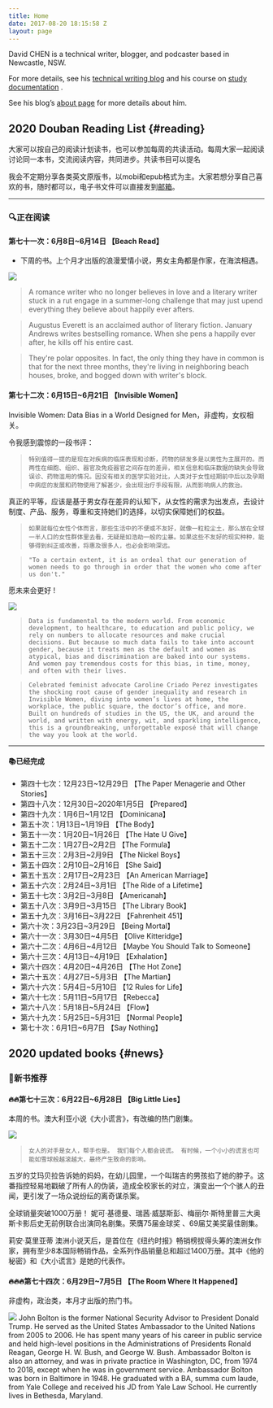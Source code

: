 ```yaml
---
title: Home
date: 2017-08-20 18:15:58 Z
layout: page
---
```


David CHEN is a technical writer, blogger, and podcaster based in Newcastle, NSW. 

For more details, see his [technical writing blog](https://davidnsw.github.io./) and his course on [study documentation](https://davidnsw.github.io/doc/mydoc_about.html) . 

See his blog’s [about page](https://davidnsw.github.io./about/) for more details about him.


## 2020 Douban Reading List {#reading}

大家可以按自己的阅读计划读书，也可以参加每周的共读活动。每周大家一起阅读讨论同一本书，交流阅读内容，共同进步。共读书目可以提名

我会不定期分享各类英文原版书，以mobi和epub格式为主。大家若想分享自己喜欢的书，随时都可以，电子书文件可以直接发到[邮箱](https://davidnsw.wufoo.com/forms/znwd9sl14eoi0e/)。

---

### 🔍正在阅读

#### 第七十一次：6月8日~6月14日 【Beach Read】

- 下周的书。上个月才出版的浪漫爱情小说，男女主角都是作家，在海滨相遇。

![](https://i.imgur.com/OU9YcfB.jpg)

> A romance writer who no longer believes in love and a literary writer stuck in a rut engage in a summer-long challenge that may just upend everything they believe about happily ever afters.

> Augustus Everett is an acclaimed author of literary fiction. January Andrews writes bestselling romance. When she pens a happily ever after, he kills off his entire cast.

> They're polar opposites. In fact, the only thing they have in common is that for the next three months, they're living in neighboring beach houses, broke, and bogged down with writer's block.

#### 第七十二次：6月15日~6月21日 【Invisible Women】

Invisible Women: Data Bias in a World Designed for Men，非虚构，女权相关。

令我感到震惊的一段书评：

> `特别值得一提的是现在对疾病的临床表现和诊断，药物的研发多是以男性为主展开的。而两性在细胞、组织、器官及免疫器官之间存在的差异，相关信息和临床数据的缺失会导致误诊、药物滥用的情况。因没有相关的医学实验对比，人类对于女性经期前中后以及孕期中病症的发展和药物使用了解甚少，会出现治疗手段有限，从而影响病人的救治。`

真正的平等，应该是基于男女存在差异的认知下，从女性的需求为出发点，去设计制度、产品、服务，尊重和支持她们的选择，以切实保障她们的权益。

> `如果就每位女性个体而言，那些生活中的不便或不友好，就像一粒粒尘土，那么放在全球一半人口的女性群体里去看，无疑是如浩劫一般的尘暴。如果这些不友好的现实种种，能够得到纠正或改善，将惠及很多人，也必会影响深远。`

> `"To a certain extent, it is an ordeal that our generation of women needs to go through in order that the women who come after us don't."`

愿未来会更好 !

![](https://i.imgur.com/fFAy993.png)


> `Data is fundamental to the modern world. From economic development, to healthcare, to education and public policy, we rely on numbers to allocate resources and make crucial decisions. But because so much data fails to take into account gender, because it treats men as the default and women as atypical, bias and discrimination are baked into our systems. And women pay tremendous costs for this bias, in time, money, and often with their lives.`

> `Celebrated feminist advocate Caroline Criado Perez investigates the shocking root cause of gender inequality and research in Invisible Women, diving into women’s lives at home, the workplace, the public square, the doctor’s office, and more. Built on hundreds of studies in the US, the UK, and around the world, and written with energy, wit, and sparkling intelligence, this is a groundbreaking, unforgettable exposé that will change the way you look at the world.`

---

#### 📚已经完成

- 第四十七次：12月23日~12月29日 【The Paper Menagerie and Other Stories】
- 第四十八次：12月30日~2020年1月5日 【Prepared】
- 第四十九次：1月6日~1月12日 【Dominicana】
- 第五十次：1月13日~1月19日 【The Body】
- 第五十一次：1月20日~1月26日 【The Hate U Give】
- 第五十二次：1月27日~2月2日 【The Formula】
- 第五十三次：2月3日~2月9日 【The Nickel Boys】
- 第五十四次：2月10日~2月16日 【She Said】
- 第五十五次：2月17日~2月23日 【An American Marriage】
- 第五十六次：2月24日~3月1日 【The Ride of a Lifetime】
- 第五十七次：3月2日~3月8日 【Americanah】
- 第五十八次：3月9日~3月15日 【The Library Book】
- 第五十九次：3月16日~3月22日 【Fahrenheit 451】
- 第六十次：3月23日~3月29日 【Being Mortal】
- 第六十一次：3月30日~4月5日 【Olive Kitteridge】
- 第六十二次：4月6日~4月12日 【Maybe You Should Talk to Someone】
- 第六十三次：4月13日~4月19日 【Exhalation】
- 第六十四次：4月20日~4月26日 【The Hot Zone】
- 第六十五次：4月27日~5月3日 【The Martian】
- 第六十六次：5月4日~5月10日 【12 Rules for Life】
- 第六十七次：5月11日~5月17日 【Rebecca】
- 第六十八次：5月18日~5月24日 【Flow】
- 第六十九次：5月25日~5月31日 【Normal People】
- 第七十次：6月1日~6月7日 【Say Nothing】


## 2020 updated books {#news}

### 📕新书推荐

#### 🔥🔥第七十三次：6月22日~6月28日 【Big Little Lies】

本周的书。澳大利亚小说《大小谎言》，有改编的热门剧集。

![](https://i.imgur.com/X981K8y.png)

> `女人的对手是女人，帮手也是。
我们每个人都会说谎。
有时候，一个小小的谎言也可能如雪球般越滚越大，最终产生致命的影响。`

五岁的艾玛贝拉告诉她的妈妈，在幼儿园里，一个叫瑞吉的男孩掐了她的脖子。这番指控轻易地戳破了所有人的伪装，造成全校家长的对立，演变出一个个骇人的丑闻，更引发了一场众说纷纭的离奇谋杀案。

全球销量突破1000万册！
妮可·基德曼、瑞茜·威瑟斯彭、梅丽尔·斯特里普三大奥斯卡影后史无前例联合出演同名剧集。荣膺75届金球奖 、69届艾美奖最佳剧集。

莉安·莫里亚蒂
澳洲小说天后，是首位在《纽约时报》畅销榜拔得头筹的澳洲女作家，拥有至少8本国际畅销作品，全系列作品销量总和超过1400万册。其中《他的秘密》和《大小谎言》是她的代表作。

#### 🔥🔥🔥第七十四次：6月29日~7月5日 【The Room Where It Happened】

非虚构，政治类，本月才出版的热门书。

![](https://i.imgur.com/VU1kgRE.png)
John Bolton is the former National Security Advisor to President Donald Trump. He served as the United States Ambassador to the United Nations from 2005 to 2006. He has spent many years of his career in public service and held high-level positions in the Administrations of Presidents Ronald Reagan, George H. W. Bush, and George W. Bush. Ambassador Bolton is also an attorney, and was in private practice in Washington, DC, from 1974 to 2018, except when he was in government service. Ambassador Bolton was born in Baltimore in 1948. He graduated with a BA, summa cum laude, from Yale College and received his JD from Yale Law School. He currently lives in Bethesda, Maryland.
